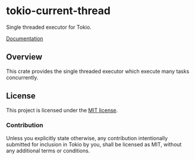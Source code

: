 # tokio-current-thread

Single threaded executor for Tokio.

[Documentation](https://docs.rs/tokio-current-thread/0.1.5/tokio_current_thread/)

## Overview

This crate provides the single threaded executor which execute many tasks concurrently.

## License

This project is licensed under the [MIT license](LICENSE).

### Contribution

Unless you explicitly state otherwise, any contribution intentionally submitted
for inclusion in Tokio by you, shall be licensed as MIT, without any additional
terms or conditions.
